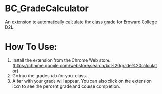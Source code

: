 # BC_GradeCalculator
An extension to automatically calculate the class grade for Broward College D2L.

# How To Use:
1. Install the extension from the Chrome Web store.
(https://chrome.google.com/webstore/search/bc%20grade%20calculator)
2. Go into the grades tab for your class.
3. A bar with your grade will appear. You can also click on the extension icon to see the percent grade and course completion. 


